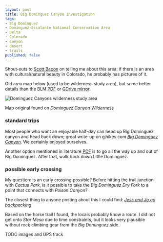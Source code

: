```yaml
---
layout: post
title: Big Dominguez Canyon investigation
tags:
- Big Dominguez
- Dominguez-Escalante National Conservation Area
- Delta
- Colorado
- canyon
- desert
- trails
published: false
---
```

Shout-outs to [Scott Bacon](http://www.scottbacon.net/) on telling me about this area;
if there is an area with cultural/natural beauty in Colorado, he probably has pictures of it.

Old area map below (used to be wilderness study area), but some better details than the BLM
[PDF](http://www.blm.gov/style/medialib/blm/co/field_offices/denca/pictures_new/d-e_nca_general.Par.76303.File.dat/DENCA%20Brochure.pdf)
or [GDrive mirror](https://drive.google.com/open?id=0B0yT30uCaFvvZllWdmwwM3BkNmM).

![Dominguez Canyons wilderness study area](https://drive.google.com/uc?export=download&id=0B0yT30uCaFvvdW8wOUlJTXphYlk)

Map original found on [_Dominguez Canyon Wilderness_](http://www.coloradoswildareas.com/2013/03/26/dominguez-canyon-wilderness/)

### standard trips
Most people who want an enjoyable half-day can head up Big Dominguez canyon and head back down;
great write-up on gjhikes.com [_Big Dominguez Canyon_](http://www.gjhikes.com/2009/10/adominguez-canyon.html).
We certainly enjoyed ourselves.

Another option mentioned in literature
[PDF](http://www.oriconline.org/what_to_do/trails_and_trips/backpacking_trips/ii-big_dominguez_canyon_backpacking_trip.pdf)
is to go all the way up and out of Big Dominguez. After that, walk back down Little Dominguez.

### possible early crossing
My question: is an early crossing possible? Before hitting the trail junction with _Cactus Park_, is it possible to
take the _Big Dominguez Dry Fork_ to a point that connects with _Poison Canyon_?

The closest thing to anyone posting about this I could find:
[_Jess and Jo go backpacking_](http://sedimentarylifestyle.blogspot.com/2012/06/jess-and-jo-go-backpacking.html)

Based on the horse trail I found, the locals probably know a route. I did not get onto _Star Mesa_ due to time
constraints, but it looks very plausible without rock climbing gear from the _Big Dominguez_ side.

TODO images and GPS track
